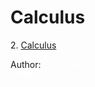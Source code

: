 #  Calculus

[comment]: # (1. [Android]Android) 
2. [Calculus](calculus)

Author: <code style="color:white;backgraound-color:white;">Chu-Ching Huang</code>
